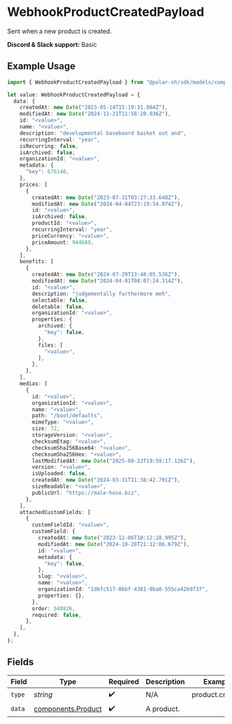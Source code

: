 # WebhookProductCreatedPayload

Sent when a new product is created.

**Discord & Slack support:** Basic

## Example Usage

```typescript
import { WebhookProductCreatedPayload } from "@polar-sh/sdk/models/components/webhookproductcreatedpayload.js";

let value: WebhookProductCreatedPayload = {
  data: {
    createdAt: new Date("2023-05-14T15:19:31.084Z"),
    modifiedAt: new Date("2024-11-21T11:58:20.036Z"),
    id: "<value>",
    name: "<value>",
    description: "developmental baseboard basket out and",
    recurringInterval: "year",
    isRecurring: false,
    isArchived: false,
    organizationId: "<value>",
    metadata: {
      "key": 676140,
    },
    prices: [
      {
        createdAt: new Date("2023-07-31T03:27:33.648Z"),
        modifiedAt: new Date("2024-04-04T23:19:54.974Z"),
        id: "<value>",
        isArchived: false,
        productId: "<value>",
        recurringInterval: "year",
        priceCurrency: "<value>",
        priceAmount: 944689,
      },
    ],
    benefits: [
      {
        createdAt: new Date("2024-07-29T13:48:05.536Z"),
        modifiedAt: new Date("2024-04-01T08:07:24.314Z"),
        id: "<value>",
        description: "judgementally furthermore meh",
        selectable: false,
        deletable: false,
        organizationId: "<value>",
        properties: {
          archived: {
            "key": false,
          },
          files: [
            "<value>",
          ],
        },
      },
    ],
    medias: [
      {
        id: "<value>",
        organizationId: "<value>",
        name: "<value>",
        path: "/boot/defaults",
        mimeType: "<value>",
        size: 72,
        storageVersion: "<value>",
        checksumEtag: "<value>",
        checksumSha256Base64: "<value>",
        checksumSha256Hex: "<value>",
        lastModifiedAt: new Date("2025-08-22T19:59:17.126Z"),
        version: "<value>",
        isUploaded: false,
        createdAt: new Date("2024-03-31T11:38:42.791Z"),
        sizeReadable: "<value>",
        publicUrl: "https://male-hose.biz",
      },
    ],
    attachedCustomFields: [
      {
        customFieldId: "<value>",
        customField: {
          createdAt: new Date("2023-12-06T10:12:28.995Z"),
          modifiedAt: new Date("2024-10-28T21:12:06.679Z"),
          id: "<value>",
          metadata: {
            "key": false,
          },
          slug: "<value>",
          name: "<value>",
          organizationId: "1dbfc517-0bbf-4301-9ba8-555ca42b9737",
          properties: {},
        },
        order: 540826,
        required: false,
      },
    ],
  },
};
```

## Fields

| Field                                                    | Type                                                     | Required                                                 | Description                                              | Example                                                  |
| -------------------------------------------------------- | -------------------------------------------------------- | -------------------------------------------------------- | -------------------------------------------------------- | -------------------------------------------------------- |
| `type`                                                   | *string*                                                 | :heavy_check_mark:                                       | N/A                                                      | product.created                                          |
| `data`                                                   | [components.Product](../../models/components/product.md) | :heavy_check_mark:                                       | A product.                                               |                                                          |